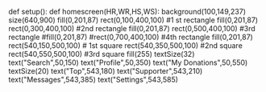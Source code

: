 def setup():
    def homescreen(HR,WR,HS,WS):
        background(100,149,237)
        size(640,900)
        fill(0,201,87)
        rect(0,100,400,100) #1 st rectangle
        fill(0,201,87)
        rect(0,300,400,100) #2nd rectangle
        fill(0,201,87)
        rect(0,500,400,100) #3rd rectangle 
        #fill(0,201,87)
        #rect(0,700,400,100) #4th rectangle
        fill(0,201,87)
        rect(540,150,500,100) # 1st square
        rect(540,350,500,100) #2nd square
        rect(540,550,500,100) #3rd square
        fill(255)
        textSize(32)
        text("Search",50,150)
        text("Profile",50,350)
        text("My Donations",50,550)
        textSize(20)
        text("Top",543,180)
        text("Supporter",543,210)
        text("Messages",543,385)
        text("Settings",543,585)
        
        
        
     
        
        
        

        
        
        

    
   
    
        
